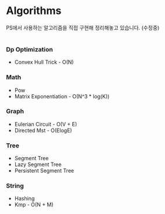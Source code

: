 # Algorithms
PS에서 사용하는 알고리즘을 직접 구현해 정리해놓고 있습니다. (수정중)
<br>
<br>
### Dp Optimization
* Convex Hull Trick - O(N)
### Math  
* Pow
* Matrix Exponentiation - O(N^3 * log(K))
### Graph  
* Eulerian Circuit - O(V + E)
* Directed Mst - O(ElogE)
### Tree  
* Segment Tree
* Lazy Segment Tree
* Persistent Segment Tree
### String
* Hashing
* Kmp - O(N + M)
